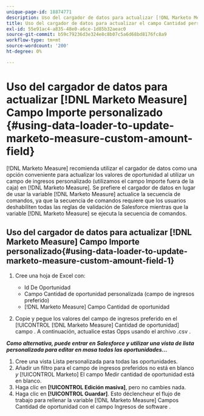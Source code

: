 ```yaml
---
unique-page-id: 18874771
description: Uso del cargador de datos para actualizar [!DNL Marketo Measure] Campo Importe personalizado - [!DNL Marketo Measure] - Documentación del producto
title: Uso del cargador de datos para actualizar el campo Cantidad personalizada de Marketo Measure
exl-id: 55e91ac4-a835-48e0-a6ce-1d85b32aeac0
source-git-commit: b59c79236d3e324e8c8b07c5a6d68bd8176fc8a9
workflow-type: tm+mt
source-wordcount: '200'
ht-degree: 0%

---
```


# Uso del cargador de datos para actualizar [!DNL Marketo Measure] Campo Importe personalizado {#using-data-loader-to-update-marketo-measure-custom-amount-field}

[!DNL Marketo Measure] recomienda utilizar el cargador de datos como una opción conveniente para actualizar los valores de oportunidad al utilizar un campo de ingresos personalizado (utilizamos el campo Importe fuera de la caja) en [!DNL Marketo Measure]. Se prefiere el cargador de datos en lugar de usar la variable [!DNL Marketo Measure] actualice la secuencia de comandos, ya que la secuencia de comandos requiere que los usuarios deshabiliten todas las reglas de validación de Salesforce mientras que la variable [!DNL Marketo Measure] se ejecuta la secuencia de comandos.

## Uso del cargador de datos para actualizar [!DNL Marketo Measure] Campo Importe personalizado{#using-data-loader-to-update-marketo-measure-custom-amount-field-1}

1. Cree una hoja de Excel con:

   * Id De Oportunidad
   * Campo Cantidad de oportunidad personalizada (campo de ingresos preferido)
   * [!DNL Marketo Measure] Campo Cantidad de oportunidad

1. Copie y pegue los valores del campo de ingresos preferido en el [!UICONTROL [!DNL Marketo Measure] Cantidad de oportunidad] campo . A continuación, actualice estas Opps usando el archivo .csv .

**_Como alternativa, puede entrar en Salesforce y utilizar una vista de lista personalizada para editar en masa todas las oportunidades..._**

1. Cree una vista Lista personalizada para todas las oportunidades.
1. Añadir un filtro para el campo de ingresos preferidos no está en blanco _y_ [!UICONTROL Marketo] El campo Medir cantidad de oportunidad está en blanco.
1. Haga clic en **[!UICONTROL Edición masiva]**, pero no cambies nada.
1. Haga clic en **[!UICONTROL Guardar]**. Esto déclencheur el flujo de trabajo para rellenar la variable [!DNL Marketo Measure] Campos Cantidad de oportunidad con el campo Ingresos de software .

